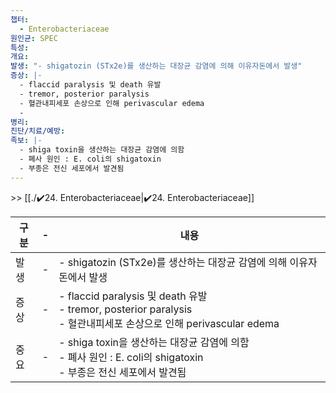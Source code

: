 ```yaml
---
챕터:
  - Enterobacteriaceae
원인균: SPEC
특성: 
개요: 
발생: "- shigatozin (STx2e)를 생산하는 대장균 감염에 의해 이유자돈에서 발생"
증상: |-
  - flaccid paralysis 및 death 유발
  - tremor, posterior paralysis
  - 혈관내피세포 손상으로 인해 perivascular edema
  -
병리: 
진단/치료/예방: 
족보: |-
  - shiga toxin을 생산하는 대장균 감염에 의함
  - 폐사 원인 : E. coli의 shigatoxin
  - 부종은 전신 세포에서 발견됨
---
```

\>> [[./✔️24. Enterobacteriaceae|✔️24. Enterobacteriaceae]]


| 구분  | -   | 내용                                                                                                     |
| --- | --- | ------------------------------------------------------------------------------------------------------ |
| 발생  | -   | - shigatozin (STx2e)를 생산하는 대장균 감염에 의해 이유자돈에서 발생                                                        |
| 증상  | -   | - flaccid paralysis 및 death 유발<br>- tremor, posterior paralysis<br>- 혈관내피세포 손상으로 인해 perivascular edema |
| 중요  | -   | - shiga toxin을 생산하는 대장균 감염에 의함<br>- 폐사 원인 : E. coli의 shigatoxin<br>- 부종은 전신 세포에서 발견됨                   |
